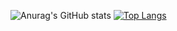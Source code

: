 ![Anurag's GitHub stats](https://github-readme-stats.vercel.app/api?username=dreialcantara&count_private=true&show_icons=true&theme=dracula)
[![Top Langs](https://github-readme-stats.vercel.app/api/top-langs/?username=anuraghazra&theme=dracula)](https://github.com/anuraghazra/github-readme-stats)
